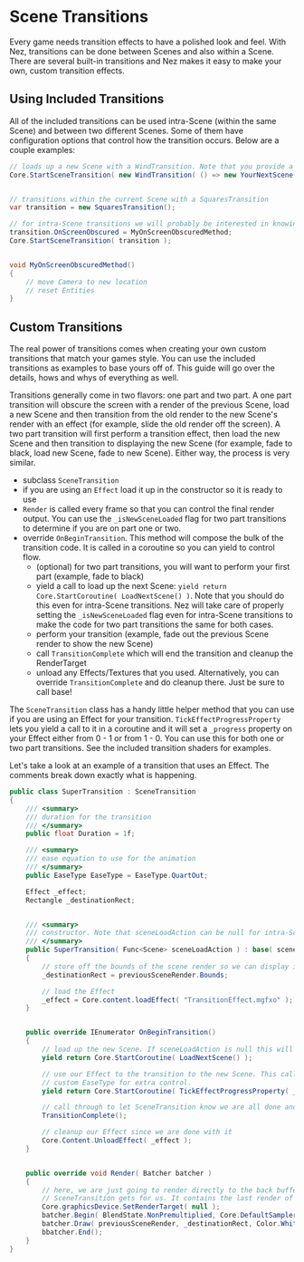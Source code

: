 Scene Transitions
==========
Every game needs transition effects to have a polished look and feel. With Nez, transitions can be done between Scenes and also within a Scene. There are several built-in transitions and Nez makes it easy to make your own, custom transition effects.



## Using Included Transitions
All of the included transitions can be used intra-Scene (within the same Scene) and between two different Scenes. Some of them have configuration options that control how the transition occurs. Below are a couple examples:

```cs
// loads up a new Scene with a WindTransition. Note that you provide a `Func<Scene>` to provide the Scene to transition to.
Core.StartSceneTransition( new WindTransition( () => new YourNextScene() ) );


// transitions within the current Scene with a SquaresTransition
var transition = new SquaresTransition();

// for intra-Scene transitions we will probably be interested in knowing when the screen is obscured so we can take action
transition.OnScreenObscured = MyOnScreenObscuredMethod;
Core.StartSceneTransition( transition );


void MyOnScreenObscuredMethod()
{
	// move Camera to new location
	// reset Entities
}
```



## Custom Transitions
The real power of transitions comes when creating your own custom transitions that match your games style. You can use the included transitions as examples to base yours off of. This guide will go over the details, hows and whys of everything as well.

Transitions generally come in two flavors: one part and two part. A one part transition will obscure the screen with a render of the previous Scene, load a new Scene and then transition from the old render to the new Scene's render with an effect (for example, slide the old render off the screen). A two part transition will first perform a transition effect, then load the new Scene and then transition to displaying the new Scene (for example, fade to black, load new Scene, fade to new Scene). Either way, the process is very similar.

- subclass `SceneTransition`
- if you are using an `Effect` load it up in the constructor so it is ready to use
- `Render` is called every frame so that you can control the final render output. You can use the `_isNewSceneLoaded` flag for two part transitions to determine if you are on part one or two.
- override `OnBeginTransition`. This method will compose the bulk of the transition code. It is called in a coroutine so you can yield to control flow.
	- (optional) for two part transitions, you will want to perform your first part (example, fade to black)
	- yield a call to load up the next Scene: `yield return Core.StartCoroutine( LoadNextScene() )`. Note that you should do this even for intra-Scene transitions. Nez will take care of properly setting the `_isNewSceneLoaded` flag even for intra-Scene transitions to make the code for two part transitions the same for both cases.
	- perform your transition (example, fade out the previous Scene render to show the new Scene)
	- call `TransitionComplete` which will end the transition and cleanup the RenderTarget
	- unload any Effects/Textures that you used. Alternatively, you can override `TransitionComplete` and do cleanup there. Just be sure to call base!

The `SceneTransition` class has a handy little helper method that you can use if you are using an Effect for your transition. `TickEffectProgressProperty` lets you yield a call to it in a coroutine and it will set a `_progress` property on your Effect either from 0 - 1 or from 1 - 0. You can use this for both one or two part transitions. See the included transition shaders for examples.

Let's take a look at an example of a transition that uses an Effect. The comments break down exactly what is happening.

```cs
public class SuperTransition : SceneTransition
{
	/// <summary>
	/// duration for the transition
	/// </summary>
	public float Duration = 1f;

	/// <summary>
	/// ease equation to use for the animation
	/// </summary>
	public EaseType EaseType = EaseType.QuartOut;

	Effect _effect;
	Rectangle _destinationRect;


	/// <summary>
	/// constructor. Note that sceneLoadAction can be null for intra-Scene transitions and everything will still work as expected.
	/// </summary>
	public SuperTransition( Func<Scene> sceneLoadAction ) : base( sceneLoadAction, true )
	{
		// store off the bounds of the scene render so we can display it in the render method
		_destinationRect = previousSceneRender.Bounds;

		// load the Effect
		_effect = Core.content.loadEffect( "TransitionEffect.mgfxo" );
	}


	public override IEnumerator OnBeginTransition()
	{
		// load up the new Scene. If sceneLoadAction is null this will just set the _isNewSceneLoaded flag to true.
		yield return Core.StartCoroutine( LoadNextScene() );

		// use our Effect to the transition to the new Scene. This call will tick the _progress EffectParameter from 0 to 1 with our
		// custom EaseType for extra control.
		yield return Core.StartCoroutine( TickEffectProgressProperty( _effect, duration, easeType ) );

		// call through to let SceneTransition know we are all done and it can clean itself up and stop calling render
		TransitionComplete();

		// cleanup our Effect since we are done with it
		Core.Content.UnloadEffect( _effect );
	}


	public override void Render( Batcher batcher )
	{
		// here, we are just going to render directly to the back buffer using our Effect. We render the previousSceneRender which
		// SceneTransition gets for us. It contains the last render of the previous Scene.
		Core.graphicsDevice.SetRenderTarget( null );
		batcher.Begin( BlendState.NonPremultiplied, Core.DefaultSamplerState, DepthStencilState.None, null, _effect );
		batcher.Draw( previousSceneRender, _destinationRect, Color.White );
		bbatcher.End();
	}
}
```

